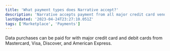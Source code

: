 ```yaml
---
title: 'What payment types does Narrative accept?'
description: 'Narrative accepts payment from all major credit card vendors'
lastUpdated: '2023-04-24T23:27:10.051Z'
tags: ['Marketplace', 'Payments']
---
```

Data purchases can be paid for with major credit card and debit cards from Mastercard, Visa, Discover, and American Express.
